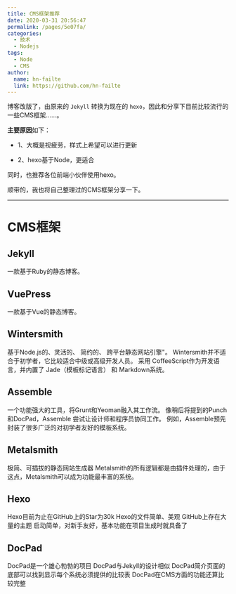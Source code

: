 ```yaml
---
title: CMS框架推荐
date: 2020-03-31 20:56:47
permalink: /pages/5e07fa/
categories:
  - 技术
  - Nodejs
tags:
  - Node
  - CMS
author:
  name: hn-failte
  link: https://github.com/hn-failte
---
```



博客改版了，由原来的 `Jekyll` 转换为现在的 `hexo`，因此和分享下目前比较流行的一些CMS框架......。

**主要原因**如下：

- 1、大概是视疲劳，样式上希望可以进行更新

- 2、hexo基于Node，更适合

同时，也推荐各位前端小伙伴使用hexo。

顺带的，我也将自己整理过的CMS框架分享一下。

---------------------------------------

# CMS框架

## Jekyll

一款基于Ruby的静态博客。

## VuePress

一款基于Vue的静态博客。

## Wintersmith

基于Node.js的、灵活的、 简约的、 跨平台静态网站引擎"。
Wintersmith并不适合于初学者，它比较适合中级或高级开发人员。
采用 CoffeeScript作为开发语言，并内置了 Jade（模板标记语言） 和 Markdown系统。

## Assemble

一个功能强大的工具，将Grunt和Yeoman融入其工作流。
像稍后将提到的Punch和DocPad，Assemble 尝试让设计师和程序员协同工作。
例如，Assemble预先封装了很多广泛的对初学者友好的模板系统。

## Metalsmith

极简、可插拔的静态网站生成器
Metalsmith的所有逻辑都是由插件处理的，由于这点，Metalsmith可以成为功能最丰富的系统。

## Hexo

Hexo目前为止在GitHub上的Star为30k
Hexo的文件简单、美观
GitHub上存在大量的主题
启动简单，对新手友好，基本功能在项目生成时就具备了

## DocPad

DocPad是一个雄心勃勃的项目
DocPad与Jekyll的设计相似
DocPad简介页面的底部可以找到显示每个系统必须提供的比较表
DocPad在CMS方面的功能还算比较完整
